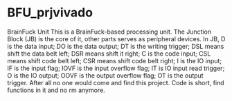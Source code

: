 # BFU_prjvivado
BrainFuck Unit
This is a BrainFuck-based processing unit. The Junction Block (JB) is the core of it, other parts serves as peripheral devices.
In JB, D is the data input; DO is the data output; DT is the writing trigger; DSL means shift the data belt left; DSR means shift it right; C is the code input; CSL means shift code belt left; CSR means shift code belt right; I is the IO input; IF is the input flag; IOVF is the input overflow flag; IT is IO input read trigger; O is the IO output; OOVF is the output overflow flag; OT is the output trigger. After all no one would come and find this project. Code is short, find functions in it and no rm anymore.
